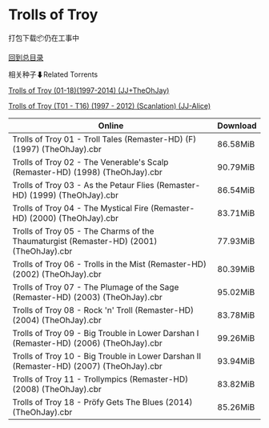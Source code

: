 # Trolls of Troy

打包下载📦仍在工事中

[回到总目录](/Catalogs.md)







相关种子⬇Related Torrents

[Trolls of Troy (01-18)(1997-2014) (JJ+TheOhJay)](https://github.com/alicewish/markdown/blob/master/torrent/Trolls-of-Troy--01-18--1997-2014---JJ-TheOhJay.md)

[Trolls of Troy (T01 - T16) (1997 - 2012) (Scanlation) (JJ-Alice)](https://github.com/alicewish/markdown/blob/master/torrent/Trolls-of-Troy--T01---T16---1997---2012---Scanlation---JJ-Alice.md)

Online | Download
--- | ---
Trolls of Troy 01 - Troll Tales (Remaster-HD) (F) (1997) (TheOhJay).cbr | 86.58MiB
Trolls of Troy 02 - The Venerable's Scalp (Remaster-HD) (1998) (TheOhJay).cbr | 90.79MiB
Trolls of Troy 03 - As the Petaur Flies (Remaster-HD) (1999) (TheOhJay).cbr | 86.54MiB
Trolls of Troy 04 - The Mystical Fire (Remaster-HD) (2000) (TheOhJay).cbr | 83.71MiB
Trolls of Troy 05 - The Charms of the Thaumaturgist (Remaster-HD) (2001) (TheOhJay).cbr | 77.93MiB
Trolls of Troy 06 - Trolls in the Mist (Remaster-HD) (2002) (TheOhJay).cbr | 80.39MiB
Trolls of Troy 07 - The Plumage of the Sage (Remaster-HD) (2003) (TheOhJay).cbr | 95.02MiB
Trolls of Troy 08 - Rock 'n' Troll (Remaster-HD) (2004) (TheOhJay).cbr | 83.78MiB
Trolls of Troy 09 - Big Trouble in Lower Darshan I (Remaster-HD) (2006) (TheOhJay).cbr | 99.26MiB
Trolls of Troy 10 - Big Trouble in Lower Darshan II (Remaster-HD) (2007) (TheOhJay).cbr | 93.94MiB
Trolls of Troy 11 - Trollympics (Remaster-HD) (2008) (TheOhJay).cbr | 83.82MiB
Trolls of Troy 18 - Pröfy Gets The Blues (2014) (TheOhJay).cbr | 85.26MiB